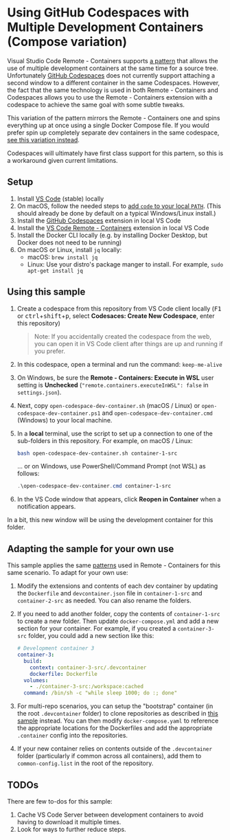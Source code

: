 # Using GitHub Codespaces with Multiple Development Containers (Compose variation)

Visual Studio Code Remote - Containers supports [a pattern](https://code.visualstudio.com/remote/advancedcontainers/connect-multiple-containers) that allows the use of multiple development containers at the same time for a source tree. Unfortunately [GitHub Codespaces](https://github.com/features/codespaces) does not currently support attaching a second window to a different container in the same Codespaces. However, the fact that the same technology is used in both Remote - Containers and Codespaces allows you to use the Remote - Containers extension with a codespace to achieve the same goal with some subtle tweaks.

This variation of the pattern mirrors the Remote - Containers one and spins everything up at once using a single Docker Compose file. If you would prefer spin up completely separate dev containers in the same codespace, [see this variation instead](https://github.com/chuxel/codespaces-multi-dev-container).

Codespaces will ultimately have first class support for this partern, so this is a workaround given current limitations.

## Setup
1. Install [VS Code](https://code.visualstudio.com/) (stable) locally
2. On macOS, follow the needed steps to [add `code` to your local `PATH`](https://code.visualstudio.com/docs/setup/mac#_launching-from-the-command-line). (This should already be done by default on a typical Windows/Linux install.)
3. Install the [GitHub Codespaces](https://marketplace.visualstudio.com/items?itemName=GitHub.codespaces) extension in local VS Code
4. Install the [VS Code Remote - Containers](https://marketplace.visualstudio.com/items?itemName=ms-vscode-remote.remote-containers) extension in local VS Code
5. Install the Docker CLI locally (e.g. by installing Docker Desktop, but Docker does not need to be running)
6. On macOS or Linux, install `jq` locally:
    - macOS: `brew install jq`
    - Linux: Use your distro's package manger to install. For example, `sudo apt-get install jq`

## Using this sample

1. Create a codespace from this repository from VS Code client locally (<kbd>F1</kbd> or <kbd>ctrl</kbd>+<kbd>shift</kbd>+<kbd>p</kbd>, select **Codesaces: Create New Codespace**, enter this repository)

    > Note: If you accidentally created the codespace from the web, you can open it in VS Code client after things are up and running if you prefer.

2. In this codespace, open a terminal and run the command: `keep-me-alive`

3. On Windows, be sure the **Remote - Containers: Execute in WSL** user setting is **Unchecked** (`"remote.containers.executeInWSL": false` in `settings.json`).

4. Next, copy `open-codespace-dev-container.sh` (macOS / Linux) or `open-codespace-dev-container.ps1` and `open-codespace-dev-container.cmd` (Windows) to your local machine.

5. In a **local** terminal, use the script to set up a connection to one of the sub-folders in this repository. For example, on macOS / Linux:

    ```bash
    bash open-codespace-dev-container.sh container-1-src
    ```

    ... or on Windows, use PowerShell/Command Prompt (not WSL) as follows:
    ```powershell
    .\open-codespace-dev-container.cmd container-1-src
    ```

4. In the VS Code window that appears, click **Reopen in Container** when a notification appears.

In a bit, this new window will be using the development container for this folder.

## Adapting the sample for your own use

This sample applies the same [patterns](https://code.visualstudio.com/remote/advancedcontainers/connect-multiple-containers) used in Remote - Containers for this same scenario. To adapt for your own use:

1. Modify the extensions and contents of each dev container by updating the `Dockerfile` and `devcontainer.json` file in `container-1-src` and `container-2-src` as needed. You can also rename the folders.

2. If you need to add another folder, copy the contents of `container-1-src` to create a new folder. Then update `docker-compose.yml` and add a new section for your container. For example, if you created a `container-3-src` folder, you could add a new section like this:

    ```yaml
    # Development container 3
    container-3:
      build:
        context: container-3-src/.devcontainer
        dockerfile: Dockerfile
      volumes:
        - ./container-3-src:/workspace:cached
      command: /bin/sh -c "while sleep 1000; do :; done"
    ```

3. For multi-repo scenarios, you can setup the "bootstrap" container (in the root `.devcontainer` folder) to clone repositories as described in [this sample](https://github.com/Chuxel/codespaces-multi-repo) instead. You can then modify `docker-compose.yaml` to reference the appropriate locations for the Dockerfiles and add the appropriate `.container` config into the repositories.

4. If your new container relies on contents outside of the `.devcontainer` folder (particularly if common across all containers), add them to `common-config.list` in the root of the repository.

## TODOs

There are few to-dos for this sample:
1. Cache VS Code Server between development containers to avoid having to download it multiple times.
2. Look for ways to further reduce steps.